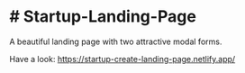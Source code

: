 # # Startup-Landing-Page
A beautiful landing page with two attractive modal forms.

Have a look:  https://startup-create-landing-page.netlify.app/
